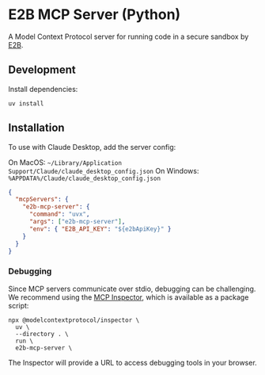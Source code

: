 # E2B MCP Server (Python)

A Model Context Protocol server for running code in a secure sandbox by [E2B](https://e2b.dev).

## Development

Install dependencies:
```
uv install
```

## Installation

To use with Claude Desktop, add the server config:

On MacOS: `~/Library/Application Support/Claude/claude_desktop_config.json`
On Windows: `%APPDATA%/Claude/claude_desktop_config.json`

```json
{
  "mcpServers": {
    "e2b-mcp-server": {
      "command": "uvx",
      "args": ["e2b-mcp-server"],
      "env": { "E2B_API_KEY": "${e2bApiKey}" }
    }
  }
}
```

### Debugging

Since MCP servers communicate over stdio, debugging can be challenging. We recommend using the [MCP Inspector](https://github.com/modelcontextprotocol/inspector), which is available as a package script:

```
npx @modelcontextprotocol/inspector \
  uv \
  --directory . \
  run \
  e2b-mcp-server \
```

The Inspector will provide a URL to access debugging tools in your browser.
